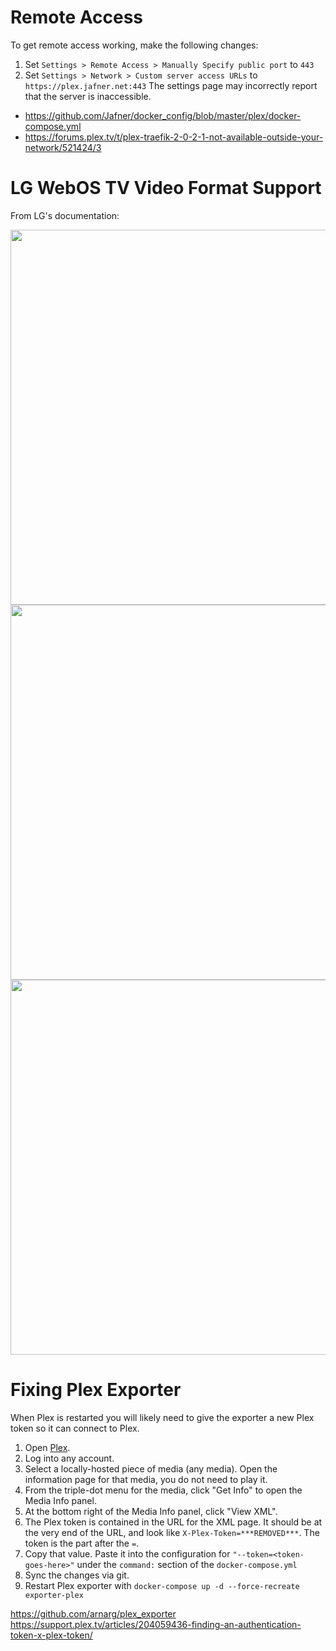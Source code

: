 # Remote Access
To get remote access working, make the following changes:
1. Set `Settings > Remote Access > Manually Specify public port` to `443`
2. Set `Settings > Network > Custom server access URLs` to `https://plex.jafner.net:443`
The settings page may incorrectly report that the server is inaccessible. 

- https://github.com/Jafner/docker_config/blob/master/plex/docker-compose.yml
- https://forums.plex.tv/t/plex-traefik-2-0-2-1-not-available-outside-your-network/521424/3

# LG WebOS TV Video Format Support 
From LG's documentation:

<img src=docs/img/lg_webos_playing_video_files.png width="600">

<img src=docs/img/lg_webos_video_codec.png width="600">

<img src=docs/img/lg_webos_video_playback_supporting_file.png width="600">

# Fixing Plex Exporter
When Plex is restarted you will likely need to give the exporter a new Plex token so it can connect to Plex. 

1. Open [Plex](https://plex.jafner.net).
2. Log into any account.
3. Select a locally-hosted piece of media (any media). Open the information page for that media, you do not need to play it. 
4. From the triple-dot menu for the media, click "Get Info" to open the Media Info panel. 
5. At the bottom right of the Media Info panel, click "View XML".
6. The Plex token is contained in the URL for the XML page. It should be at the very end of the URL, and look like `X-Plex-Token=***REMOVED***`. The token is the part after the `=`. 
7. Copy that value. Paste it into the configuration for `"--token=<token-goes-here>"` under the `command:` section of the `docker-compose.yml`
8. Sync the changes via git.
9. Restart Plex exporter with `docker-compose up -d --force-recreate exporter-plex`


https://github.com/arnarg/plex_exporter
https://support.plex.tv/articles/204059436-finding-an-authentication-token-x-plex-token/